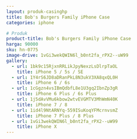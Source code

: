 ```yaml
---
layout: produk-casinghp
title: Bob's Burgers Family iPhone Case
categories: iphone

# Produk
product-title: Bob's Burgers Family iPhone Case
harga: 90000
sku: hn-0775
image-drive: 1vGi3wekQWIN6l_b0nt2fa_rPX2--uW99
gallery:
  - url: 1bk9c15RjxnRRLikJpyNexzLsDlrpTaOL
    title: iPhone 5 / 5s / SE
  - url: 1Y4rS6JD8aDRanPkL8N3ukV3XA8qxQL0H
    title: iPhone 6 / 6s
  - url: 1cGgzn4vsIBmQdbfL8e1U3gq2IbnZp3gR
    title: iPhone 6 Plus / 6s Plus
  - url: 1j5dAvVMu6kbow2wtvEVGMTV3MhWmN40K
    title: iPhone 7 / 8
  - url: 1id4l9NtARNYq-559ISuKoqYFMcrnvsmZ
    title: iPhone 7 Plus / 8 Plus
  - url: 1vGi3wekQWIN6l_b0nt2fa_rPX2--uW99
    title: iPhone X
---
```

